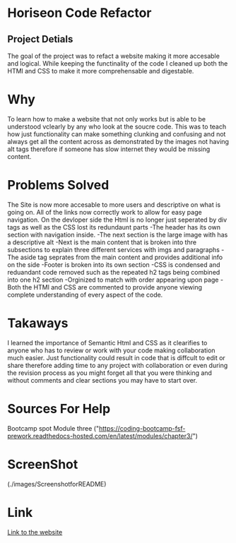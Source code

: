 # Horiseon Code Refactor

## Project Detials
The goal of the project was to refact a website making it more accesable and logical. 
While keeping the functinality of the code I cleaned up both the HTMl and CSS to make it more comprehensable and digestable.

# Why
To learn how to make a website that not only works but is able to be understood vclearly by any who look at the soucre code.
This was to teach how just functionality can make something clunking and confusing and not always get all the content across as demonstrated by the images not having alt tags therefore if someone has slow internet they would be missing content.

# Problems Solved
The Site is now more accesable to more users and descriptive on what is going on. All of the links now correctly work to allow for easy page navigation.
On the devloper side the Html is no longer just seperated by div tags as well as the CSS lost its redundaunt parts 
-The header has its own section with navigation inside. 
-The next section is the large image with has a descriptive alt
-Next is the main content that is broken into thre subsections to explain three different services with imgs and paragraphs
-The aside tag seprates from the main content and provides additional info on the side
-Footer is broken into its own section
-CSS is condensed and reduandant code removed such as the repeated h2 tags being combined into one h2 section
-Orginized to match with order appearing upon page
-Both the HTMl and CSS are commented to provide anyone viewing complete understanding of every aspect of the code.

# Takaways
I learned the importance of Semantic Html and CSS as it clearifies to anyone who has to review or work with your code making collaboration much easier. 
Just functionality could result in code that is diffcult to edit or share therefore adding time to any project with collaboration or even during the revision process as you might forget all that you were thinking and without comments and clear sections you may have to start over.

# Sources For Help
 Bootcamp spot Module three ("https://coding-bootcamp-fsf-prework.readthedocs-hosted.com/en/latest/modules/chapter3/")

 
# ScreenShot
(./images/ScreenshotforREADME)

# Link
[Link to the website](https://bcole37.github.io/Horiseon-Code-Refractor/)